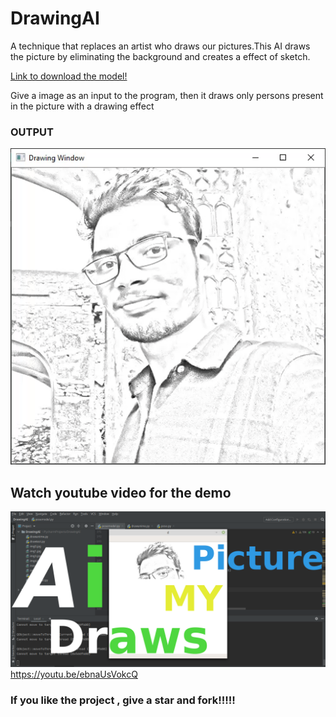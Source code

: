 # DrawingAI
A technique that replaces an artist who draws our pictures.This AI draws the picture by eliminating the background and creates a effect of sketch.

[Link to download the model!](https://drive.google.com/file/d/1wZ32kP_N4Sz7j-WsrzY9CnXL0FOejkbd/view?usp=sharing)

Give a image as an input to the program, then it draws only persons present in the picture with a drawing effect

### OUTPUT
![output](/sam.gif)
## Watch youtube video for the demo
![GitHub Logo](/drawai.png)
https://youtu.be/ebnaUsVokcQ
### If you like the project , give a star and fork!!!!!
